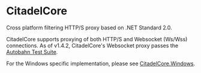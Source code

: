 # CitadelCore
Cross platform filtering HTTP/S proxy based on .NET Standard 2.0.

CitadelCore supports proxying of both HTTP/S and Websocket (Ws/Wss) connections. As of v1.4.2, CitadelCore's Websocket proxy passes the [Autobahn Test Suite](https://github.com/TechnikEmpire/CitadelCore/releases/download/v1.4.2/autobahn-testsuite-results.zip).

For the Windows specific implementation, please see [CitadelCore.Windows](https://github.com/TechnikEmpire/CitadelCore.Windows).
